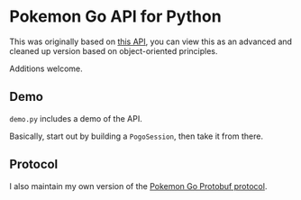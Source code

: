 # Pokemon Go API for Python

This was originally based on
[this API](https://github.com/tejado/pokemongo-api-demo),
you can view this as an advanced
and cleaned up version
based on object-oriented principles.

Additions welcome.

## Demo
`demo.py` includes a demo of the API.

Basically, start out by building a `PogoSession`,
then take it from there.

## Protocol
I also maintain my own version of the
[Pokemon Go Protobuf protocol](https://github.com/rubenvereecken/pokemongo-protocol).
